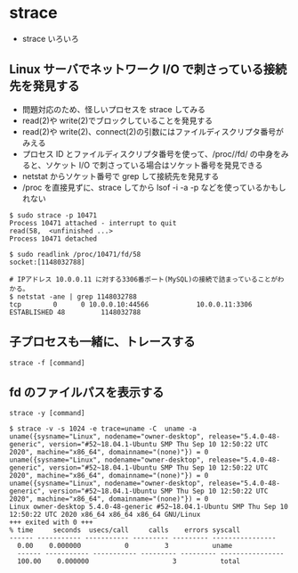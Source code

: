 # strace

- strace いろいろ

## Linux サーバでネットワーク I/O で刺さっている接続先を発見する

- 問題対応のため、怪しいプロセスを strace してみる
- read(2)や write(2)でブロックしていることを発見する
- read(2)や write(2)、connect(2)の引数にはファイルディスクリプタ番号がみえる
- プロセス ID とファイルディスクリプタ番号を使って、/proc//fd/ の中身をみると、ソケット I/O で刺さっている場合はソケット番号を発見できる
- netstat からソケット番号で grep して接続先を発見する
- /proc を直接見ずに、strace してから lsof -i -a -p <pid> などを使っているかもしれない

```
$ sudo strace -p 10471
Process 10471 attached - interrupt to quit
read(58,  <unfinished ...>
Process 10471 detached

$ sudo readlink /proc/10471/fd/58
socket:[1148032788]

# IPアドレス 10.0.0.11 に対する3306番ポート(MySQL)の接続で詰まっていることがわかる。
$ netstat -ane | grep 1148032788
tcp        0      0 10.0.0.10:44566            10.0.0.11:3306           ESTABLISHED 48         1148032788
```

## 子プロセスも一緒に、トレースする

```
strace -f [command]
```

## fd のファイルパスを表示する

```
strace -y [command]
```

```
$ strace -v -s 1024 -e trace=uname -C  uname -a
uname({sysname="Linux", nodename="owner-desktop", release="5.4.0-48-generic", version="#52~18.04.1-Ubuntu SMP Thu Sep 10 12:50:22 UTC 2020", machine="x86_64", domainname="(none)"}) = 0
uname({sysname="Linux", nodename="owner-desktop", release="5.4.0-48-generic", version="#52~18.04.1-Ubuntu SMP Thu Sep 10 12:50:22 UTC 2020", machine="x86_64", domainname="(none)"}) = 0
uname({sysname="Linux", nodename="owner-desktop", release="5.4.0-48-generic", version="#52~18.04.1-Ubuntu SMP Thu Sep 10 12:50:22 UTC 2020", machine="x86_64", domainname="(none)"}) = 0
Linux owner-desktop 5.4.0-48-generic #52~18.04.1-Ubuntu SMP Thu Sep 10 12:50:22 UTC 2020 x86_64 x86_64 x86_64 GNU/Linux
+++ exited with 0 +++
% time     seconds  usecs/call     calls    errors syscall
------ ----------- ----------- --------- --------- ----------------
  0.00    0.000000           0         3           uname
  ------ ----------- ----------- --------- --------- ----------------
  100.00    0.000000                     3           total
```
